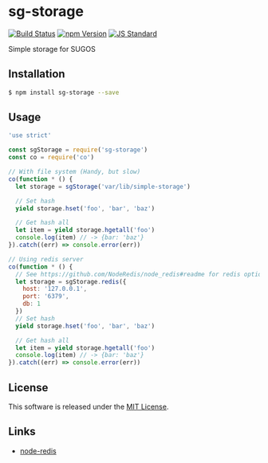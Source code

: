 sg-storage
==========

<!---
This file is generated by ape-tmpl. Do not update manually.
--->

<!-- Badge Start -->
<a name="badges"></a>

[![Build Status][bd_travis_com_shield_url]][bd_travis_com_url]
[![npm Version][bd_npm_shield_url]][bd_npm_url]
[![JS Standard][bd_standard_shield_url]][bd_standard_url]

[bd_repo_url]: https://github.com/realglobe-Inc/sg-storage
[bd_travis_url]: http://travis-ci.org/realglobe-Inc/sg-storage
[bd_travis_shield_url]: http://img.shields.io/travis/realglobe-Inc/sg-storage.svg?style=flat
[bd_travis_com_url]: http://travis-ci.com/realglobe-Inc/sg-storage
[bd_travis_com_shield_url]: https://api.travis-ci.com/realglobe-Inc/sg-storage.svg?token=aeFzCpBZebyaRijpCFmm
[bd_license_url]: https://github.com/realglobe-Inc/sg-storage/blob/master/LICENSE
[bd_codeclimate_url]: http://codeclimate.com/github/realglobe-Inc/sg-storage
[bd_codeclimate_shield_url]: http://img.shields.io/codeclimate/github/realglobe-Inc/sg-storage.svg?style=flat
[bd_codeclimate_coverage_shield_url]: http://img.shields.io/codeclimate/coverage/github/realglobe-Inc/sg-storage.svg?style=flat
[bd_gemnasium_url]: https://gemnasium.com/realglobe-Inc/sg-storage
[bd_gemnasium_shield_url]: https://gemnasium.com/realglobe-Inc/sg-storage.svg
[bd_npm_url]: http://www.npmjs.org/package/sg-storage
[bd_npm_shield_url]: http://img.shields.io/npm/v/sg-storage.svg?style=flat
[bd_standard_url]: http://standardjs.com/
[bd_standard_shield_url]: https://img.shields.io/badge/code%20style-standard-brightgreen.svg

<!-- Badge End -->


<!-- Description Start -->
<a name="description"></a>

Simple storage for SUGOS

<!-- Description End -->


<!-- Overview Start -->
<a name="overview"></a>



<!-- Overview End -->


<!-- Sections Start -->
<a name="sections"></a>

<!-- Section from "doc/guides/01.Installation.md.hbs" Start -->

<a name="section-doc-guides-01-installation-md"></a>

Installation
-----

```bash
$ npm install sg-storage --save
```


<!-- Section from "doc/guides/01.Installation.md.hbs" End -->

<!-- Section from "doc/guides/02.Usage.md.hbs" Start -->

<a name="section-doc-guides-02-usage-md"></a>

Usage
---------

```javascript
'use strict'

const sgStorage = require('sg-storage')
const co = require('co')

// With file system (Handy, but slow)
co(function * () {
  let storage = sgStorage('var/lib/simple-storage')

  // Set hash
  yield storage.hset('foo', 'bar', 'baz')

  // Get hash all
  let item = yield storage.hgetall('foo')
  console.log(item) // -> {bar: 'baz'}
}).catch((err) => console.error(err))

// Using redis server
co(function * () {
  // See https://github.com/NodeRedis/node_redis#readme for redis options
  let storage = sgStorage.redis({
    host: '127.0.0.1',
    port: '6379',
    db: 1
  })
  // Set hash
  yield storage.hset('foo', 'bar', 'baz')

  // Get hash all
  let item = yield storage.hgetall('foo')
  console.log(item) // -> {bar: 'baz'}
}).catch((err) => console.error(err))

```


<!-- Section from "doc/guides/02.Usage.md.hbs" End -->


<!-- Sections Start -->


<!-- LICENSE Start -->
<a name="license"></a>

License
-------
This software is released under the [MIT License](https://github.com/realglobe-Inc/sg-storage/blob/master/LICENSE).

<!-- LICENSE End -->


<!-- Links Start -->
<a name="links"></a>

Links
------

+ [node-redis][node_redis_url]

[node_redis_url]: https://github.com/NodeRedis/node_redis

<!-- Links End -->
